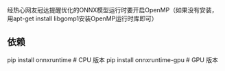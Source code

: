 
经热心网友冠达提醒优化的ONNX模型运行时要开启OpenMP（如果没有安装，用apt-get install libgomp1安装OpenMP运行时库即可）
## 依赖
pip install onnxruntime       # CPU 版本
pip install onnxruntime-gpu   # GPU 版本
